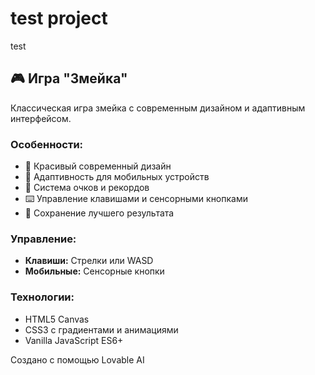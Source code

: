 # test project

test

## 🎮 Игра "Змейка"

Классическая игра змейка с современным дизайном и адаптивным интерфейсом.

### Особенности:
- 🎨 Красивый современный дизайн
- 📱 Адаптивность для мобильных устройств
- 🎯 Система очков и рекордов
- ⌨️ Управление клавишами и сенсорными кнопками
- 💾 Сохранение лучшего результата

### Управление:
- **Клавиши:** Стрелки или WASD
- **Мобильные:** Сенсорные кнопки

### Технологии:
- HTML5 Canvas
- CSS3 с градиентами и анимациями
- Vanilla JavaScript ES6+

Создано с помощью Lovable AI